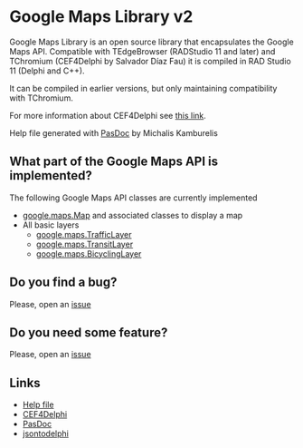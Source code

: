 # Google Maps Library v2

Google Maps Library is an open source library that encapsulates the Google Maps API. Compatible with TEdgeBrowser (RADStudio 11 and later) and TChromium (CEF4Delphi by Salvador Díaz Fau) it is compiled in RAD Studio 11 (Delphi and C++).

It can be compiled in earlier versions, but only maintaining compatibility with TChromium.

For more information about CEF4Delphi see [this link](https://github.com/salvadordf/CEF4Delphi).

Help file generated with [PasDoc](https://github.com/pasdoc/pasdoc/) by Michalis Kamburelis

## What part of the Google Maps API is implemented?

The following Google Maps API classes are currently implemented

- [google.maps.Map](https://developers.google.com/maps/documentation/javascript/reference/map) and associated classes to display a map
- All basic layers
    - [google.maps.TrafficLayer](https://developers.google.com/maps/documentation/javascript/reference/map#TrafficLayer)
    - [google.maps.TransitLayer](https://developers.google.com/maps/documentation/javascript/reference/map#TransitLayer)
    - [google.maps.BicyclingLayer](https://developers.google.com/maps/documentation/javascript/reference/map#BicyclingLayer)

## Do you find a bug?

Please, open an [issue](https://github.com/cadetill/gmlib_v2/issues)

## Do you need some feature?

Please, open an [issue](https://github.com/cadetill/gmlib_v2/issues)

## Links

* [Help file](http://htmlpreview.github.io/?https://github.com/cadetill/gmlib_v2/master/Help/HTML/index.html)
* [CEF4Delphi](https://github.com/salvadordf/CEF4Delphi)
* [PasDoc](https://github.com/pasdoc/pasdoc/)
* [jsontodelphi](https://jsontodelphi.com/)